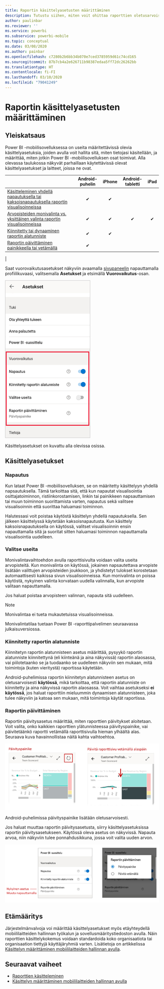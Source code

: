 ```yaml
---
title: Raportin käsittelyasetusten määrittäminen
description: Tutustu siihen, miten voit ohittaa raporttien oletusarvoiset käsittelyasetukset.
author: paulinbar
ms.reviewer: ''
ms.service: powerbi
ms.subservice: powerbi-mobile
ms.topic: conceptual
ms.date: 03/08/2020
ms.author: painbar
ms.openlocfilehash: c7280b2b6bb34b070e7ced3785959d61c74cd165
ms.sourcegitcommit: 87b7cb4a2e626711b98387edaa5ff72dc26262bb
ms.translationtype: HT
ms.contentlocale: fi-FI
ms.lasthandoff: 03/10/2020
ms.locfileid: "79041249"
---
```

# <a name="configure-report-interaction-settings"></a>Raportin käsittelyasetusten määrittäminen

## <a name="overview"></a>Yleiskatsaus

Power BI -mobiilisovelluksessa on useita määritettävissä olevia käsittelyasetuksia, joiden avulla voit hallita sitä, miten tietojasi käsitellään, ja määrittää, miten jotkin Power BI -mobiilisovelluksen osat toimivat. Alla olevassa taulukossa näkyvät parhaillaan käytettävissä olevat käsittelyasetukset ja laitteet, joissa ne ovat.

|| Android-puhelin | iPhone | Android-tabletti  | iPad |
|-|:-:|:-:|:-:|:-:|
| [Käsitteleminen yhdellä napautuksella tai kaksoisnapautuksella raportin visualisoinneissa](#single-tap) |✔|✔|||
| [Arvopisteiden monivalinta vs. yksittäinen valinta raportin visualisoinneissa](#multi-select) |✔|✔|✔|✔|
| [Kiinnitetty tai dynaaminen raportin alatunniste](#docked-report-footer) |✔|✔|||
| [Raportin päivittäminen painikkeella tai vetämällä](#report-refresh) |✔||||
|

Saat vuorovaikutusasetukset näkyviin avaamalla [sivupaneelin](./mobile-apps-home-page.md#header) napauttamalla profiilikuvaasi, valitsemalla **Asetukset** ja etsimällä **Vuorovaikutus**-osan.

![Käsittelyasetukset](./media/mobile-app-interaction-settings/powerbi-mobile-app-interactions-section.png)

Käsittelyasetukset on kuvattu alla olevissa osissa.

## <a name="interaction-settings"></a>Käsittelyasetukset

### <a name="single-tap"></a>Napautus
Kun lataat Power BI -mobiilisovelluksen, se on määritetty käsittelyyn yhdellä napsautuksella. Tämä tarkoittaa sitä, että kun napautat visualisointia osittajatoiminnon, ristiinkorostamisen, linkin tai painikkeen napsauttamisen tai muun toiminnon suorittamista varten, napautus sekä valitsee visualisoinnin että suorittaa haluamasi toiminnon.

Halutessasi voit poistaa käytöstä käsittelyn yhdellä napautuksella. Sen jälkeen käsittelyssä käytetään kaksoisnapautusta. Kun käsittely kaksoisnapautuksella on käytössä, valitset visualisoinnin ensin napauttamalla sitä ja suoritat sitten haluamasi toiminnon napauttamalla visualisointia uudelleen.

### <a name="multi-select"></a>Valitse useita

Monivalintavaihtoehdon avulla raporttisivulta voidaan valita useita arvopisteitä. Kun monivalinta on käytössä, jokainen napsautettava arvopiste lisätään valittujen arvopisteiden joukkoon, ja yhdistetyt tulokset korostetaan automaattisesti kaikissa sivun visualisoinneissa. Kun monivalinta on poissa käytöstä, nykyinen valinta korvataan uudella valinnalla, kun arvopiste valitaan napauttamalla.

Jos haluat poistaa arvopisteen valinnan, napauta sitä uudelleen.

>[!NOTE]
>Monivalintaa ei tueta mukautetuissa visualisoinneissa.
>
>Monivalintatilaa tuetaan Power BI -raporttipalvelimen seuraavassa julkaisuversiossa.

### <a name="docked-report-footer"></a>Kiinnitetty raportin alatunniste

Kiinnitetyn raportin alatunnisteen asetus määrittää, pysyykö raportin alatunniste kiinnitettynä (eli kiinteänä ja aina näkyvissä) raportin alaosassa, vai piilotetaanko se ja tuodaanko se uudelleen näkyviin sen mukaan, mitä toimintoja (kuten vieritystä) raportissa käytetään.

Android-puhelimissa raportin kiinnitetyn alatunnisteen asetus on oletusarvoisesti **käytössä**, mikä tarkoittaa, että raportin alatunniste on kiinnitetty ja aina näkyvissä raportin alaosassa. Voit vaihtaa asetukseksi **ei käytössä**, jos haluat raporttiin mieluummin dynaamisen alatunnisteen, joka tulee näkyviin ja katoaa sen mukaan, mitä toimintoja käytät raportissa.

### <a name="report-refresh"></a>Raportin päivittäminen

Raportin päivitysasetus määrittää, miten raporttien päivitykset aloitetaan. Voit valita, onko kaikkien raporttien ylätunnisteessa päivityspainike, vai päivitetäänkö raportti vetämällä raporttisivulla hieman ylhäältä alas. Seuraava kuva havainnollistaa näitä kahta vaihtoehtoa. 

![Päivityspainike ja päivittäminen vetämällä](./media/mobile-app-interaction-settings/powerbi-mobile-app-interactions-refresh-button-versus-pull.png)

Android-puhelimissa päivityspainike lisätään oletusarvoisesti.

Jos haluat muuttaa raportin päivitysasetusta, siirry käsittelyasetuksissa raportin päivitysasetukseen. Käytössä oleva asetus on näkyvissä. Napauta arvoa, niin näkyviin tulee ponnahdusikkuna, jossa voit valita uuden arvon.

![Päivityksen asettaminen](./media/mobile-app-interaction-settings/powerbi-mobile-app-interactions-set-refresh.png)

## <a name="remote-configuration"></a>Etämääritys

Järjestelmänvalvoja voi määrittää käsittelyasetukset myös etäyhteydellä mobiililaitteiden hallinnan työkalun ja sovellusmääritystiedoston avulla. Näin raporttien käsittelykokemus voidaan standardoida koko organisaatiota tai organisaation tiettyjä käyttäjäryhmiä varten. Lisätietoja on artikkelissa [Käsittelyn määrittäminen mobiililaitteiden hallinnan avulla](./mobile-app-configuration.md).


## <a name="next-steps"></a>Seuraavat vaiheet
* [Raporttien käsitteleminen](./mobile-reports-in-the-mobile-apps.md#interact-with-reports)
* [Käsittelyn määrittäminen mobiililaitteiden hallinnan avulla](./mobile-app-configuration.md)
